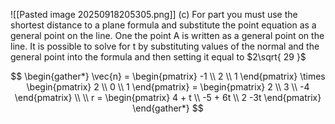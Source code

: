 ![[Pasted image 20250918205305.png]]
(c) For part you must use the shortest distance to a plane formula and substitute the point equation as a general point on the line. One the point A is written as a general point on the line. It is possible to solve for t by substituting values of the normal and the general point into the formula and then setting it equal to $2\sqrt{ 29 }$

$$
\begin{gather*}
\vec{n} = \begin{pmatrix}
-1 \\
2 \\
1
\end{pmatrix} \times \begin{pmatrix}
2 \\
0 \\
1
\end{pmatrix}
= \begin{pmatrix}
2 \\
3 \\
-4
\end{pmatrix} \\ \\
r = \begin{pmatrix}
4 + t \\
-5 + 6t \\
2 -3t
\end{pmatrix}
\end{gather*} 
$$